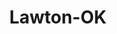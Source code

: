---
title: Lawton-OK
slug: lawton-ok
f_state:
- cms/state/oklahoma.md
f_locations:
- cms/payday-loan/ace-jewelry-company-927.md
- cms/payday-loan/advance-america-2154.md
- cms/payday-loan/advance-til-payday-3445.md
- cms/payday-loan/advance-til-payday-3446.md
- cms/payday-loan/advance-til-payday-3447.md
- cms/payday-loan/advance-til-payday-3448.md
- cms/payday-loan/advanced-till-payday-3541.md
- cms/payday-loan/approved-cash-advance-4713.md
- cms/payday-loan/armadillo-pawn-4825.md
- cms/payday-loan/armadillo-pawn-4826.md
- cms/payday-loan/cashland-inc-9420.md
- cms/payday-loan/cashland-inc-9423.md
- cms/payday-loan/check-go-9898.md
- cms/payday-loan/check-into-cash-12347.md
- cms/payday-loan/check-into-cash-12364.md
- cms/payday-loan/check-into-cash-of-oklahoma-13584.md
- cms/payday-loan/checkmate-14316.md
- cms/payday-loan/checkmate-14317.md
- cms/payday-loan/checksmart-14820.md
- cms/payday-loan/checksmart-14821.md
- cms/payday-loan/chekway-14914.md
- cms/payday-loan/duke-brock-inc-16177.md
- cms/payday-loan/first-america-cash-advance-18343.md
- cms/payday-loan/mr-payroll-22200.md
- cms/payday-loan/mr-payroll-22203.md
updated-on: '2024-05-30T13:41:28.615Z'
created-on: '2024-05-30T13:41:28.615Z'
published-on: '2024-05-30T13:54:32.469Z'
f_city: Lawton
layout: '[city].html'
tags: city
---
